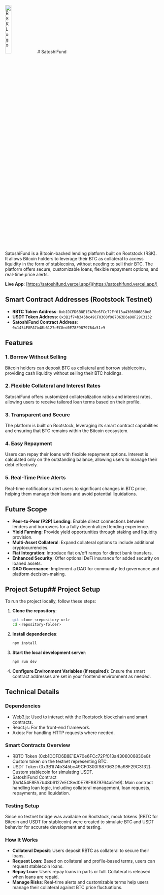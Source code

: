 <img src="rootstock-logo.jpg" alt="RSK Logo" style="width:20%; height: auto; align-items: center;" />
# SatoshiFund

SatoshiFund is a Bitcoin-backed lending platform built on Rootstock (RSK). It allows Bitcoin holders to leverage their BTC as collateral to access liquidity in the form of stablecoins, without needing to sell their BTC. The platform offers secure, customizable loans, flexible repayment options, and real-time price alerts.

**Live App**: [https://satoshifund.vercel.app/](https://satoshifund.vercel.app/)

## Smart Contract Addresses (Rootstock Testnet)

- **RBTC Token Address**: `0xb1DCFD6B8E1EA70e6FCc72Ff013a4306006830e8`
- **USDT Token Address**: `0x3B1f74b345bc49CF0300f987063D6a98F29C3132`
- **SatoshiFund Contract Address**: `0x1454F8FA7b48b6127eEC8ed0E78F9879764a51e9`

## Features

### 1. Borrow Without Selling

Bitcoin holders can deposit BTC as collateral and borrow stablecoins, providing cash liquidity without selling their BTC holdings.

### 2. Flexible Collateral and Interest Rates

SatoshiFund offers customized collateralization ratios and interest rates, allowing users to receive tailored loan terms based on their profile.

### 3. Transparent and Secure

The platform is built on Rootstock, leveraging its smart contract capabilities and ensuring that BTC remains within the Bitcoin ecosystem.

### 4. Easy Repayment

Users can repay their loans with flexible repayment options. Interest is calculated only on the outstanding balance, allowing users to manage their debt effectively.

### 5. Real-Time Price Alerts

Real-time notifications alert users to significant changes in BTC price, helping them manage their loans and avoid potential liquidations.

## Future Scope

- **Peer-to-Peer (P2P) Lending**: Enable direct connections between lenders and borrowers for a fully decentralized lending experience.
- **Yield Farming**: Provide yield opportunities through staking and liquidity provision.
- **Multi-Asset Collateral**: Expand collateral options to include additional cryptocurrencies.
- **Fiat Integration**: Introduce fiat on/off ramps for direct bank transfers.
- **Enhanced Security**: Offer optional DeFi insurance for added security on loaned assets.
- **DAO Governance**: Implement a DAO for community-led governance and platform decision-making.

## Project Setup## Project Setup

To run the project locally, follow these steps:

1. **Clone the repository**:

   ```bash
   git clone <repository-url>
   cd <repository-folder>
   ```

2. **Install dependencies**:

   ```bash
   npm install
   ```

3. **Start the local development server**:

   ```bash
   npm run dev
   ```

4. **Configure Environment Variables (if required)**: Ensure the smart contract addresses are set in your frontend environment as needed.

## Technical Details

### Dependencies

- Web3.js: Used to interact with the Rootstock blockchain and smart contracts.
- React.js: For the front-end framework.
- Axios: For handling HTTP requests where needed.

### Smart Contracts Overview

- RBTC Token (0xb1DCFD6B8E1EA70e6FCc72Ff013a4306006830e8): Custom token on the testnet representing BTC.
- USDT Token (0x3B1f74b345bc49CF0300f987063D6a98F29C3132): Custom stablecoin for simulating USDT.
- SatoshiFund Contract (0x1454F8FA7b48b6127eEC8ed0E78F9879764a51e9): Main contract handling loan logic, including collateral management, loan requests, repayments, and liquidation.

### Testing Setup

Since no testnet bridge was available on Rootstock, mock tokens (RBTC for Bitcoin and USDT for stablecoin) were created to simulate BTC and USDT behavior for accurate development and testing.

### How It Works

- **Collateral Deposit**: Users deposit RBTC as collateral to secure their loans.
- **Request Loan**: Based on collateral and profile-based terms, users can request stablecoin loans.
- **Repay Loan**: Users repay loans in parts or full. Collateral is released when loans are repaid.
- **Manage Risks**: Real-time alerts and customizable terms help users manage their collateral against BTC price fluctuations.
